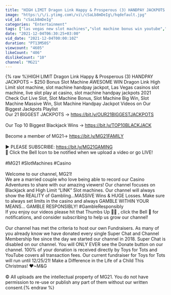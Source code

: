 ```yaml
---
title: "HIGH LIMIT Dragon Link Happy & Prosperous (3) HANDPAY JACKPOTS $125 Bonus Slot Machine NICE COMEBACK"
image: "https:\/\/i.ytimg.com\/vi\/cSaLb8mDeIg\/hqdefault.jpg"
vid_id: "cSaLb8mDeIg"
categories: "Entertainment"
tags: ["las vegas new slot machines","slot machine bonus win youtube","live slot play at casino"]
date: "2021-12-04T06:30:25+03:00"
vid_date: "2021-12-04T00:00:10Z"
duration: "PT13M50S"
viewcount: "4605"
likeCount: "406"
dislikeCount: "10"
channel: "MG21"
---
```

{% raw %}HIGH LIMIT Dragon Link Happy &amp; Prosperous (3) HANDPAY JACKPOTS ~ $250 Bonus Slot Machine AWESOME WIN Dragon Link High Limit slot machine, slot machine handpay jackpot, Las Vegas casinos slot machine, live slot play at casino, slot machine handpay jackpots 2021<br />Check Out Live Slot, Slot Machine Bonus, Slot Machine Big Win, Slot Machine Massive Win, Slot Machine Handpay Jackpot Videos on Our Biggest Jackpots Playlist<br />Our 21 BIGGEST JACKPOTS → <a rel="nofollow" target="blank" href="https://bit.ly/OUR21BIGGESTJACKPOTS">https://bit.ly/OUR21BIGGESTJACKPOTS</a><br /><br />Our Top 10 Biggest Blackjack Wins → <a rel="nofollow" target="blank" href="https://bit.ly/TOP10BLACKJACK">https://bit.ly/TOP10BLACKJACK</a><br /><br />Become a member of MG21→ <a rel="nofollow" target="blank" href="https://bit.ly/MG21FAMILY">https://bit.ly/MG21FAMILY</a><br /><br />► PLEASE SUBSCRIBE: <a rel="nofollow" target="blank" href="https://bit.ly/MG21GAMING">https://bit.ly/MG21GAMING</a><br />🔔 Click the Bell Icon to be notified when we upload a video or go LIVE!<br /><br />#MG21 #SlotMachines #Casino <br /><br />Welcome to our channel, MG21! <br />We are a married couple who love being able to record our Casino Adventures to share with our amazing viewers! Our channel focuses on Blackjack and High Limit “LINK” Slot machines. Our channel will always show the REALITY of Gambling...MASSIVE Wins &amp; HUGE Losses. Make sure to always set limits in the casino and always GAMBLE WITHIN YOUR MEANS… GAMBLE RESPONSIBLY! #GambleResponsibly<br />If you enjoy our videos please hit that Thumbs Up 👍🏻 , click the Bell 🔔 for notifications, and consider subscribing to help us grow our channel! <br /><br />Our channel has met the criteria to host our own Fundraisers. As many of you already know we have donated every single Super Chat and Channel Membership fee since the day we started our channel in 2018. Super Chat is disabled on our channel. You will ONLY EVER see the Donate button on our channel. 100% of your donation is received directly by Toys for Tots and YouTube covers all transaction fees.  Our current fundraiser for Toys for Tots will run until 12/25/21! Make a Difference in the Life of a Child This Christmas! ❤️~M&amp;G<br /><br />© All uploads are the intellectual property of MG21. You do not have permission to re-use or publish any part of them without our written consent.{% endraw %}
